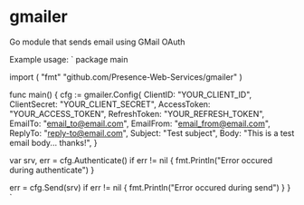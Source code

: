 # gmailer
Go module that sends email using GMail OAuth

Example usage:
`
package main

import (
  "fmt"
  "github.com/Presence-Web-Services/gmailer"
)

func main() {
  cfg := gmailer.Config{
    ClientID: "YOUR_CLIENT_ID",
    ClientSecret: "YOUR_CLIENT_SECRET",
    AccessToken: "YOUR_ACCESS_TOKEN",
    RefreshToken: "YOUR_REFRESH_TOKEN",
    EmailTo: "email_to@email.com",
    EmailFrom: "email_from@email.com",
    ReplyTo: "reply-to@email.com",
    Subject: "Test subject",
    Body: "This is a test email body... thanks!",
  }

  var srv, err = cfg.Authenticate()
  if err != nil {
    fmt.Println("Error occured during authenticate")
  }

  err = cfg.Send(srv)
  if err != nil {
    fmt.Println("Error occured during send")
  }
}
`
